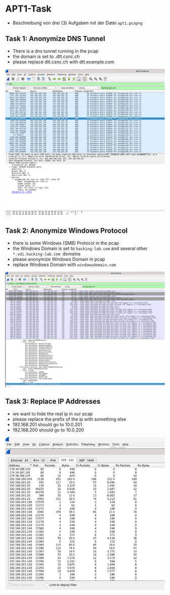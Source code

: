 # APT1-Task
* Beschreibung von drei (3) Aufgaben mit der Datei `apt1.pcapng`


## Task 1: Anonymize DNS Tunnel
* There is a dns tunnel running in the pcap
* the domain is set to <random>.dtt.csnc.ch
* please replace dtt.csnc.ch with dtt.example.com

![DNS](./DNS.png)


## Task 2: Anonymize Windows Protocol 
* there is some Windows (SMB) Protocol in the pcap
* the Windows Domain is set to `hacking-lab.com`  and several other `*.vdi.hacking-lab.com `domains
* please anonymize Windows Domain in pcap
* replace Windows Domain with `windowsdomain.com`

![SMB](./SMB-DC-Packages.png)


## Task 3: Replace IP Addresses
* we want to hide the real ip in our pcap
* please replace the prefix of the ip with something else
* 192.168.201 should go to 10.0.201
* 192.168.200 should go to 10.0.200

![STAT](./STAT.png)

